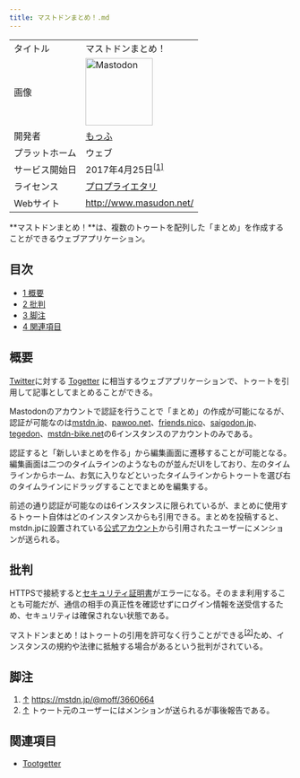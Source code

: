 ```yaml
---
title: マストドンまとめ！.md
---
```

<div>

|                |                                                                                                                                                                                                                                                                                                        |
|----------------|--------------------------------------------------------------------------------------------------------------------------------------------------------------------------------------------------------------------------------------------------------------------------------------------------------|
| タイトル       | マストドンまとめ！                                                                                                                                                                                                                                                                                     |
| 画像           | [<img src="/images/thumb/0/00/Mastodon_logo.png/120px-Mastodon_logo.png" srcset="/images/thumb/0/00/Mastodon_logo.png/180px-Mastodon_logo.png 1.5x, /images/0/00/Mastodon_logo.png 2x" width="120" height="120" alt="Mastodon" />](/%E3%83%95%E3%82%A1%E3%82%A4%E3%83%AB:Mastodon_logo.png "Mastodon") |
| 開発者         | <a href="https://mstdn.jp/@moff" rel="nofollow">もっふ</a>                                                                                                                                                                                                                                             |
| プラットホーム | ウェブ                                                                                                                                                                                                                                                                                                 |
| サービス開始日 | 2017年4月25日<sup>[\[1\]](#cite_note-1)</sup>                                                                                                                                                                                                                                                          |
| ライセンス     | [プロプライエタリ](/%E3%83%97%E3%83%AD%E3%83%97%E3%83%A9%E3%82%A4%E3%82%A8%E3%82%BF%E3%83%AA "プロプライエタリ")                                                                                                                                                                                       |
| Webサイト      | <a href="http://www.masudon.net/" rel="nofollow">http://www.masudon.net/</a>                                                                                                                                                                                                                           |

  
**マストドンまとめ！**は、複数のトゥートを配列した「まとめ」を作成することができるウェブアプリケーション。

<div>

<div lang="ja" dir="ltr">

## 目次

</div>

-   [1 概要](#.E6.A6.82.E8.A6.81)
-   [2 批判](#.E6.89.B9.E5.88.A4)
-   [3 脚注](#.E8.84.9A.E6.B3.A8)
-   [4 関連項目](#.E9.96.A2.E9.80.A3.E9.A0.85.E7.9B.AE)

</div>

## 概要

[Twitter](/Twitter "Twitter")に対する <a href="https://togetter.com/" rel="nofollow">Togetter</a> に相当するウェブアプリケーションで、トゥートを引用して記事としてまとめることができる。

Mastodonのアカウントで認証を行うことで「まとめ」の作成が可能になるが、認証が可能なのは[mstdn.jp](/Mstdn.jp "Mstdn.jp")、[pawoo.net](/Pawoo "Pawoo")、[friends.nico](/Friends.nico "Friends.nico")、[saigodon.jp](/Saigodon "Saigodon")、[tegedon](/Tegedon "Tegedon")、[mstdn-bike.net](/Mstdn-bike.net "Mstdn-bike.net (存在しないページ)")の6インスタンスのアカウントのみである。

認証すると「新しいまとめを作る」から編集画面に遷移することが可能となる。編集画面は二つのタイムラインのようなものが並んだUIをしており、左のタイムラインからホーム、お気に入りなどといったタイムラインからトゥートを選び右のタイムラインにドラッグすることでまとめを編集する。

前述の通り認証が可能なのは6インスタンスに限られているが、まとめに使用するトゥート自体はどのインスタンスからも引用できる。まとめを投稿すると、mstdn.jpに設置されている<a href="https://mstdn.jp/@mastodon_matome" rel="nofollow">公式アカウント</a>から引用されたユーザーにメンションが送られる。

## 批判

HTTPSで接続すると[セキュリティ証明書](/%E3%82%BB%E3%82%AD%E3%83%A5%E3%83%AA%E3%83%86%E3%82%A3%E8%A8%BC%E6%98%8E%E6%9B%B8 "セキュリティ証明書")がエラーになる。そのまま利用することも可能だが、通信の相手の真正性を確認せずにログイン情報を送受信するため、セキュリティは確保されない状態である。

マストドンまとめ！はトゥートの引用を許可なく行うことができる<sup>[\[2\]](#cite_note-2)</sup>ため、インスタンスの規約や法律に抵触する場合があるという批判がされている。

## 脚注

<div>

1.  [↑](#cite_ref-1) <a href="https://mstdn.jp/@moff/3660664" rel="nofollow">https://mstdn.jp/@moff/3660664</a>
2.  [↑](#cite_ref-2) トゥート元のユーザーにはメンションが送られるが事後報告である。

</div>

## 関連項目

-   [Tootgetter](/Tootgetter "Tootgetter")

</div>
